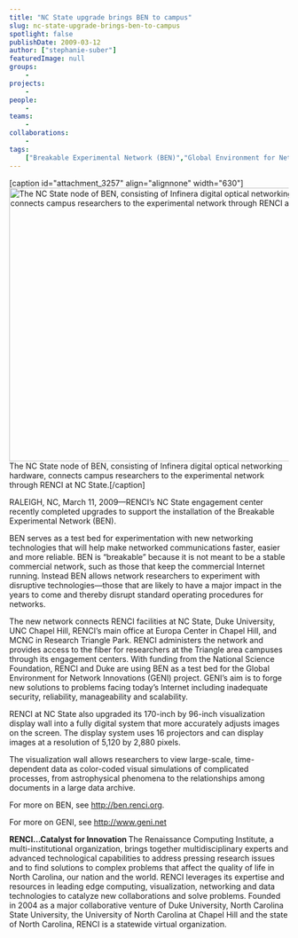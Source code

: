 ```yaml
---
title: "NC State upgrade brings BEN to campus"
slug: nc-state-upgrade-brings-ben-to-campus
spotlight: false
publishDate: 2009-03-12
author: ["stephanie-suber"]
featuredImage: null
groups:
    - 
projects:
    - 
people:
    - 
teams: 
    - 
collaborations:
    - 
tags:
    ["Breakable Experimental Network (BEN)","Global Environment for Network Innovations (GENI)","RENCI at NC State"]
---
```

[caption id="attachment_3257" align="alignnone" width="630"]<a title="The NC State node of BEN, consisting of Infinera digital optical networking hardware, connects campus researchers to the experimental network through RENCI at NC State. " href="https://www.renci.org/wp-content/uploads/2009/03/ben_story1.jpg"><img class="wp-image-3257 size-full" title="BEN" src="https://www.renci.org/wp-content/uploads/2009/03/ben_story1.jpg" alt="The NC State node of BEN, consisting of Infinera digital optical networking hardware, connects campus researchers to the experimental network through RENCI at NC State. " width="630" height="493" /></a> The NC State node of BEN, consisting of Infinera digital optical networking hardware, connects campus researchers to the experimental network through RENCI at NC State.[/caption]

RALEIGH, NC, March 11, 2009—RENCI’s NC State engagement center recently completed upgrades to support the installation of the Breakable Experimental Network (BEN).

<!--more--> BEN serves as a test bed for experimentation with new networking technologies that will help make networked communications faster, easier and more reliable. BEN is “breakable” because it is not meant to be a stable commercial network, such as those that keep the commercial Internet running. Instead BEN allows network researchers to experiment with disruptive technologies—those that are likely to have a major impact in the years to come and thereby disrupt standard operating procedures for networks.

The new network connects RENCI facilities at NC State, Duke University, UNC Chapel Hill, RENCI’s main office at Europa Center in Chapel Hill, and MCNC in Research Triangle Park. RENCI administers the network and provides access to the fiber for researchers at the Triangle area campuses through its engagement centers. With funding from the National Science Foundation, RENCI and Duke are using BEN as a test bed for the Global Environment for Network Innovations (GENI) project. GENI’s aim is to forge new solutions to problems facing today’s Internet including inadequate security, reliability, manageability and scalability.

RENCI at NC State also upgraded its 170-inch by 96-inch visualization display wall into a fully digital system that more accurately adjusts images on the screen. The display system uses 16 projectors and can display images at a resolution of 5,120 by 2,880 pixels.

The visualization wall allows researchers to view large-scale, time-dependent data as color-coded visual simulations of complicated processes, from astrophysical phenomena to the relationships among documents in a large data archive.

For more on BEN, see <a href="http://ben.renci.org">http://ben.renci.org</a>.

For more on GENI, see <a href="http://www.geni.net ">http://www.geni.net </a>

<strong>RENCI…Catalyst for Innovation </strong>
The Renaissance Computing Institute, a multi-institutional organization, brings together multidisciplinary experts and advanced technological capabilities to address pressing research issues and to find solutions to complex problems that affect the quality of life in North Carolina, our nation and the world. RENCI leverages its expertise and resources in leading edge computing, visualization, networking and data technologies to catalyze new collaborations and solve problems. Founded in 2004 as a major collaborative venture of Duke University, North Carolina State University, the University of North Carolina at Chapel Hill and the state of North Carolina, RENCI is a statewide virtual organization.
